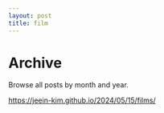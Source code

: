 ```yaml
---
layout: post
title: film
---
```


# Archive

Browse all posts by month and year.

https://jeein-kim.github.io/2024/05/15/films/
